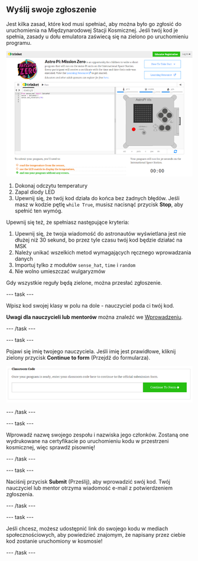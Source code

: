 ## Wyślij swoje zgłoszenie

Jest kilka zasad, które kod musi spełniać, aby można było go zgłosić do uruchomienia na Międzynarodowej Stacji Kosmicznej. Jeśli twój kod je spełnia, zasady u dołu emulatora zaświecą się na zielono po uruchomieniu programu.

![Sprawdzanie poprawności](images/validation.png)

1. Dokonaj odczytu temperatury
2. Zapal diody LED
3. Upewnij się, że twój kod działa do końca bez żadnych błędów. Jeśli masz w kodzie pętlę `while True`, musisz nacisnąć przycisk **Stop**, aby spełnić ten wymóg.

Upewnij się też, że spełniasz następujące kryteria:

1. Upewnij się, że twoja wiadomość do astronautów wyświetlana jest nie dłużej niż 30 sekund, bo przez tyle czasu twój kod będzie działać na MSK
2. Należy unikać wszelkich metod wymagających ręcznego wprowadzania danych
3. Importuj tylko z modułów `sense_hat`, `time` i `random`
4. Nie wolno umieszczać wulgaryzmów

Gdy wszystkie reguły będą zielone, można przesłać zgłoszenie.

--- task ---

Wpisz kod swojej klasy w polu na dole - nauczyciel poda ci twój kod.

**Uwagi dla nauczycieli lub mentorów** można znaleźć we [Wprowadzeniu](https://projects.raspberrypi.org/pl-PL/projects/astro-pi-mission-zero/1).

--- /task ---

--- task ---

Pojawi się imię twojego nauczyciela. Jeśli imię jest prawidłowe, kliknij zielony przycisk **Continue to form** (Przejdź do formularza).

![Przejdź do formularza](images/continue-to-form.png)

--- /task ---

--- task ---

Wprowadź nazwę swojego zespołu i nazwiska jego członków. Zostaną one wydrukowane na certyfikacie po uruchomieniu kodu w przestrzeni kosmicznej, więc sprawdź pisownię!

--- /task ---

--- task ---

Naciśnij przycisk **Submit** (Prześlij), aby wprowadzić swój kod. Twój nauczyciel lub mentor otrzyma wiadomość e-mail z potwierdzeniem zgłoszenia.

--- /task ---

--- task ---

Jeśli chcesz, możesz udostępnić link do swojego kodu w mediach społecznościowych, aby powiedzieć znajomym, że napisany przez ciebie kod zostanie uruchomiony w kosmosie!

--- /task ---